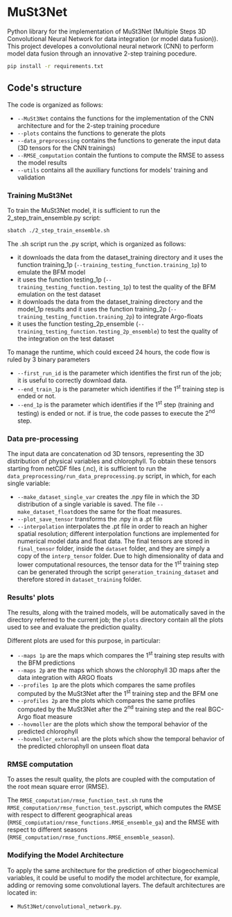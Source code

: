 # MuSt3Net

Python library for the implementation of MuSt3Net (Multiple Steps 3D Convolutional Neural Network for data integration (or model data fusion)). 
This project developes a convolutional neural network (CNN) to perform model data fusion through an innovative 2-step training pocedure. 

```bash
pip install -r requirements.txt 
```

## Code's structure
The code is organized as follows:
* `--MuSt3Net` contains the functions for the implementation of the CNN architecture and for the 2-step training procedure
* `--plots` contains the functions to generate the plots
* `--data_preprocessing` contains the functions to generate the input data (3D tensors for the CNN trainings)
* `--RMSE_computation` contain the funtions to compute the RMSE to assess the model results
* `--utils` contains all the auxiliary functions for models' training and validation


### Training MuSt3Net
To train the MuSt3Net model, it is sufficient to run the 2_step_train_ensemble.py script:

```bash
sbatch ./2_step_train_ensemble.sh 
```

The .sh script run the .py script, which is organized as follows: 
* it downloads the data from the dataset_training directory and it uses the function training_1p (`--training_testing_function.training_1p`) to emulate the BFM model 
* it uses the function testing_1p (`--training_testing_function.testing_1p`) to test the quality of the BFM emulation on the test dataset
* it downloads the data from the dataset_training directory and the model_1p results and it uses the function training_2p (`--training_testing_function.training_2p`) to integrate Argo-floats
*  it uses the function testing_2p_ensemble (`--training_testing_function.testing_2p_ensemble`) to test the quality of the integration on the test dataset

To manage the runtime, which could exceed 24 hours, the code flow is ruled by 3 binary parameters
*  `--first_run_id` is the parameter which identifies the first run of the job; it is useful to correctly download data.
*  `--end_train_1p` is the parameter which identifies if the 1<sup>st</sup> training step is ended or not.
*  `--end_1p` is the parameter which identifies if the 1<sup>st</sup> step (training and testing) is ended or not. if is true, the code passes to execute the 2<sup>nd</sup> step. 



### Data pre-processing
The input data are concatenation od 3D tensors, representing the 3D distribution of physical variables and chlorophyll. 
To obtain these tensors starting from netCDF files (.nc), it is sufficient to run the `data_preprocessing/run_data_preprocessing.py` script, in which, for each single variable:
*  `--make_dataset_single_var` creates the .npy file in which the 3D distribution of a single variable is saved. The file `--make_dataset_float`does the same for the float measures. 
*  `--plot_save_tensor` transforms the .npy in a .pt file
*  `--interpolation` interpolates the .pt file in order to reach an higher spatial resolution; different interpolation functions are implemented for numerical model data and float data. 
The final tensors are stored in `final_tensor` folder, inside the `dataset` folder, and they are simply a copy of the `interp_tensor` folder. 
Due to high dimensionality of data and lower computational resources, the tensor data for the 1<sup>st</sup> training step can be generated through the script `generation_training_dataset` and therefore stored in `dataset_training` folder. 


### Results' plots 
The results, along with the trained models, will be automatically saved in the directory referred to the current job; the `plots` directory contain all the plots used to see and evaluate the prediction quality. 

Different plots are used for this purpose, in particular: 
* `--maps 1p` are the maps which compares the 1<sup>st</sup> training step results with the BFM predictions
* `--maps 2p` are the maps which shows the chlorophyll 3D maps after the data integration with ARGO floats
* `--profiles 1p` are the plots which compares the same profiles computed by the MuSt3Net after the 1<sup>st</sup> training step and the BFM one
* `--profiles 2p` are the plots which compares the same profiles computed by the MuSt3Net after the 2<sup>nd</sup> training step and the real BGC-Argo float measure
* `--hovmoller` are the plots which show the temporal behavior of the predicted chlorophyll
* `--hovmoller_external` are the plots which show the temporal behavior of the predicted chlorophyll on unseen float data



### RMSE computation
To asses the result quality, the plots are coupled with the computation of the root mean square error (RMSE). 

The `RMSE_computation/rmse_function_test.sh` runs the `RMSE_computation/rmse_function_test.py`script, which computes the RMSE with respect to different geographical areas (`RMSE_compiutation/rmse_functions.RMSE_ensemble_ga`) and the RMSE with respect to different seasons (`RMSE_computation/rmse_functions.RMSE_ensemble_season`). 



### Modifying the Model Architecture
To apply the same architecture for the prediction of other biogeochemical variables, it could be useful to modify the model architecture, for example, adding or removing some convolutional layers. The default architectures are located in:
* `MuSt3Net/convolutional_network.py`.
